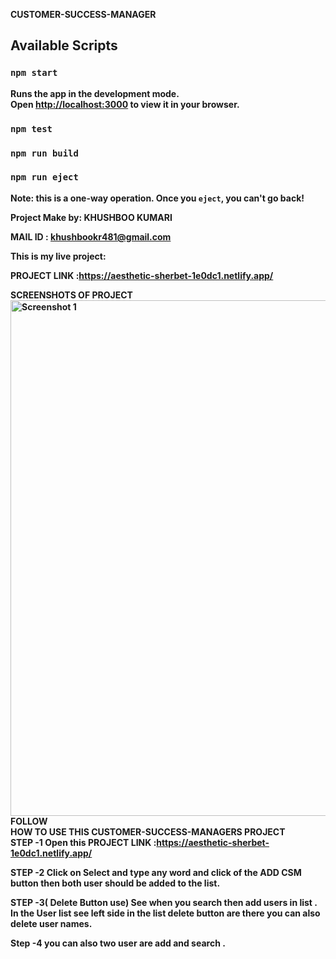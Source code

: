 <b>CUSTOMER-SUCCESS-MANAGER<b>
## Available Scripts
### `npm start`

Runs the app in the development mode.\
Open [http://localhost:3000](http://localhost:3000) to view it in your browser.
### `npm test`
### `npm run build`

### `npm run eject`

**Note: this is a one-way operation. Once you `eject`, you can't go back!**

Project Make by: KHUSHBOO KUMARI

MAIL ID : khushbookr481@gmail.com

This is my live project:

PROJECT LINK :https://aesthetic-sherbet-1e0dc1.netlify.app/

SCREENSHOTS OF PROJECT
<img width="825" alt="Screenshot 1" src="https://user-images.githubusercontent.com/63450932/169579532-36ebc93c-ba96-4bb3-8eb7-454c7b6ce9e8.png">
<br>
  FOLLOW
  <br>
  <b>HOW TO USE THIS CUSTOMER-SUCCESS-MANAGERS PROJECT </b>
<br>
STEP -1 Open this PROJECT LINK :https://aesthetic-sherbet-1e0dc1.netlify.app/
  
STEP -2 Click on Select and type any word  and click of the ADD CSM button then both user should be added to the list.
  
STEP -3( Delete Button use) See when you search then add users in list . In the User list see left side in the list delete button are there you can also delete user names.
  
Step -4 you can also two user are add and search . 







